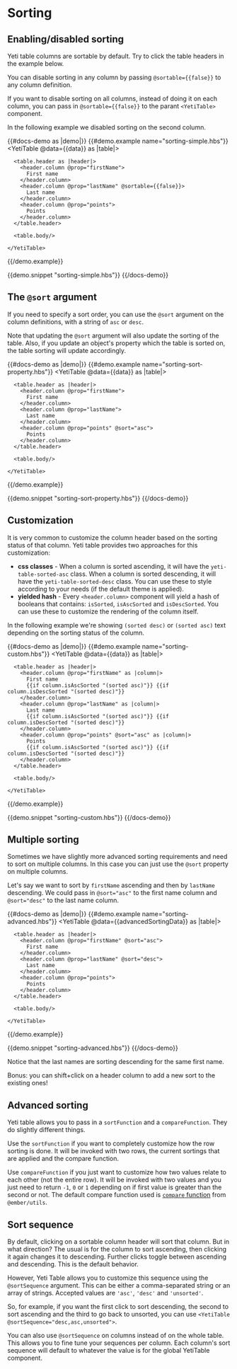 # Sorting

## Enabling/disabled sorting

Yeti table columns are sortable by default. Try to click the table headers in the example below.

You can disable sorting in any column by passing `@sortable={{false}}` to any column definition.

If you want to disable sorting on all columns, instead of doing it on each column, you can pass in
`@sortable={{false}}` to the parant `<YetiTable>` component.

In the following example we disabled sorting on the second column.

{{#docs-demo as |demo|}}
  {{#demo.example name="sorting-simple.hbs"}}
    <YetiTable @data={{data}} as |table|>

      <table.header as |header|>
        <header.column @prop="firstName">
          First name
        </header.column>
        <header.column @prop="lastName" @sortable={{false}}>
          Last name
        </header.column>
        <header.column @prop="points">
          Points
        </header.column>
      </table.header>

      <table.body/>

    </YetiTable>
  {{/demo.example}}

  {{demo.snippet "sorting-simple.hbs"}}
{{/docs-demo}}

## The `@sort` argument

If you need to specify a sort order, you can use the `@sort` argument on the column definitions, with a string of `asc` or `desc`.

Note that updating the `@sort` argument will also update the sorting of the table. Also, if you update an object's property which the table is sorted on, the table sorting will update accordingly.

{{#docs-demo as |demo|}}
  {{#demo.example name="sorting-sort-property.hbs"}}
    <YetiTable @data={{data}} as |table|>

      <table.header as |header|>
        <header.column @prop="firstName">
          First name
        </header.column>
        <header.column @prop="lastName">
          Last name
        </header.column>
        <header.column @prop="points" @sort="asc">
          Points
        </header.column>
      </table.header>

      <table.body/>

    </YetiTable>
  {{/demo.example}}

  {{demo.snippet "sorting-sort-property.hbs"}}
{{/docs-demo}}

## Customization

It is very common to customize the column header based on the sorting status of that column.
Yeti table provides two approaches for this customization:

- **css classes** - When a column is sorted ascending, it will have the `yeti-table-sorted-asc` class. When a column is sorted descending, it will have the `yeti-table-sorted-desc` class. You can use these to style according to your needs (if the default theme is applied).
- **yielded hash** - Every `<header.column>` component will yield a hash of booleans that contains: `isSorted`, `isAscSorted` and `isDescSorted`. You can use these to customize the rendering of the column itself.

In the following example we're showing `(sorted desc)` or `(sorted asc)` text depending on the sorting status of the column.

{{#docs-demo as |demo|}}
  {{#demo.example name="sorting-custom.hbs"}}
    <YetiTable @data={{data}} as |table|>

      <table.header as |header|>
        <header.column @prop="firstName" as |column|>
          First name
          {{if column.isAscSorted "(sorted asc)"}} {{if column.isDescSorted "(sorted desc)"}}
        </header.column>
        <header.column @prop="lastName" as |column|>
          Last name
          {{if column.isAscSorted "(sorted asc)"}} {{if column.isDescSorted "(sorted desc)"}}
        </header.column>
        <header.column @prop="points" @sort="asc" as |column|>
          Points
          {{if column.isAscSorted "(sorted asc)"}} {{if column.isDescSorted "(sorted desc)"}}
        </header.column>
      </table.header>

      <table.body/>

    </YetiTable>
  {{/demo.example}}

  {{demo.snippet "sorting-custom.hbs"}}
{{/docs-demo}}

## Multiple sorting

Sometimes we have slightly more advanced sorting requirements and need to sort on multiple columns.
In this case you can just use the `@sort` property on multiple columns.

Let's say we want to sort by `firstName` ascending and then by `lastName` descending. We could pass in `@sort="asc"`
to the first name column and `@sort="desc"` to the last name column.

{{#docs-demo as |demo|}}
  {{#demo.example name="sorting-advanced.hbs"}}
    <YetiTable @data={{advancedSortingData}} as |table|>

      <table.header as |header|>
        <header.column @prop="firstName" @sort="asc">
          First name
        </header.column>
        <header.column @prop="lastName" @sort="desc">
          Last name
        </header.column>
        <header.column @prop="points">
          Points
        </header.column>
      </table.header>

      <table.body/>

    </YetiTable>
  {{/demo.example}}

  {{demo.snippet "sorting-advanced.hbs"}}
{{/docs-demo}}

Notice that the last names are sorting descending for the same first name.

<aside>Bonus: you can shift+click on a header column to add a new sort to the existing ones!</aside>

## Advanced sorting

Yeti table allows you to pass in a `sortFunction` and a `compareFunction`. They do slightly different things.

Use the `sortFunction` if you want to completely customize how the row sorting is done. It will be invoked with two rows,
the current sortings that are applied and the compare function.

Use `compareFunction` if you just want to customize how two values relate to each other (not the entire row). It will be invoked with two values
and you just need to return `-1`, `0` or `1` depending on if first value is greater than the second or not. The default compare function used is [`compare` function](https://emberjs.com/api/ember/3.7/functions/@ember%2Futils/compare) from `@ember/utils`.

## Sort sequence

By default, clicking on a sortable column header will sort that column. But in what direction? The usual is for the column to sort ascending, then clicking it again changes it to descending. Further clicks toggle between ascending and descending. This is the default behavior.

However, Yeti Table allows you to customize this sequence using the `@sortSequence` argument. This can be either a comma-separated
string or an array of strings. Accepted values are `'asc'`, `'desc'` and `'unsorted'`.

So, for example, if you want the first click to sort descending, the second to sort ascending and the third to go back to unsorted,
you can use `<YetiTable @sortSequence="desc,asc,unsorted">`.

You can also use `@sortSequence` on columns instead of on the whole table. This allows you to fine tune your sequences per column. Each column's
sort sequence will default to whatever the value is for the global YetiTable component.
